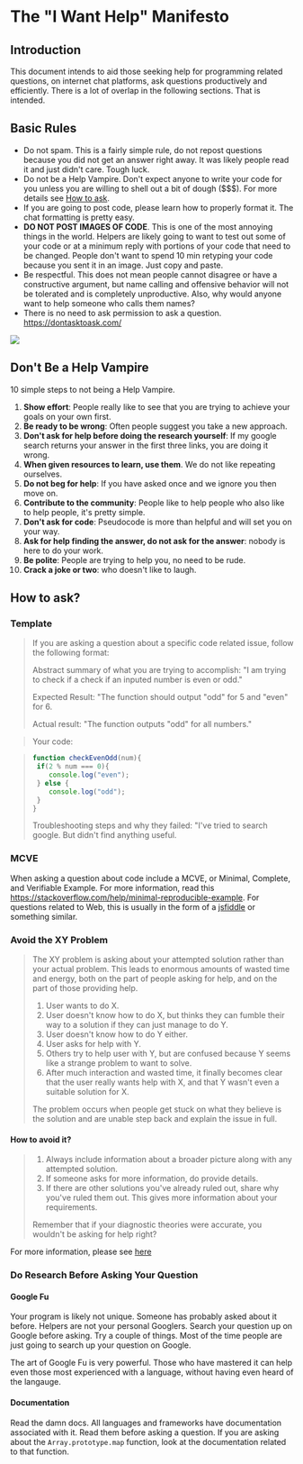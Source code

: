 # The "I Want Help" Manifesto

## Introduction

This document intends to aid those seeking help for programming related questions, on internet chat platforms, ask questions productively and efficiently. There is a lot of overlap in the following sections. That is intended. 

## Basic Rules

- Do not spam. This is a fairly simple rule, do not repost questions because you did not get an answer right away. It was likely people read it and just didn't care. Tough luck.
- Do not be a Help Vampire. Don't expect anyone to write your code for you unless you are willing to shell out a bit of dough ($$$). For more details see [How to ask](#how-to-ask).
- If you are going to post code, please learn how to properly format it. The chat formatting is pretty easy. 
- **DO NOT POST IMAGES OF CODE**. This is one of the most annoying things in the world. Helpers are likely going to want to test out some of your code or at a minimum reply with portions of your code that need to be changed. People don't want to spend 10 min retyping your code because you sent it in an image. Just copy and paste.
- Be respectful. This does not mean people cannot disagree or have a constructive argument, but name calling and offensive behavior will not be tolerated and is completely unproductive. Also, why would anyone want to help someone who calls them names?
- There is no need to ask permission to ask a question.  https://dontasktoask.com/

![](https://i.imgur.com/xNJLvFi.png)


## Don't Be a Help Vampire

10 simple steps to not being a Help Vampire.

1. **Show effort**: People really like to see that you are trying to achieve your goals on your own first.
2. **Be ready to be wrong**: Often people suggest you take a new approach.
3. **Don't ask for help before doing the research yourself**: If my google search returns your answer in the first three links, you are doing it wrong.
4. **When given resources to learn, use them**. We do not like repeating ourselves.
5. **Do not beg for help**: If you have asked once and we ignore you then move on.
6. **Contribute to the community**: People like to help people who also like to help people, it's pretty simple.
7. **Don't ask for code**: Pseudocode is more than helpful and will set you on your way.
8. **Ask for help finding the answer, do not ask for the answer**: nobody is here to do your work.
9. **Be polite**: People are trying to help you, no need to be rude.
10. **Crack a joke or two**: who doesn't like to laugh.

## How to ask?

### Template

> If you are asking a question about a specific code related issue, follow the following format:
>
> Abstract summary of what you are trying to accomplish: "I am trying to check if a check if an inputed number is even or odd."
>
> Expected Result: "The function should output "odd" for 5 and "even" for 6.
>
> Actual result: "The function outputs "odd" for all numbers."

> Your code: 

> ```js 
> function checkEvenOdd(num){
>  if(2 % num === 0){
>     console.log("even");
>  } else {
>     console.log("odd");
>  }
> }
> ```
>
> Troubleshooting steps and why they failed: "I've tried to search google. But didn't find anything useful.


### MCVE

When asking a question about code include a MCVE, or Minimal, Complete, and Verifiable Example. For more information, read this https://stackoverflow.com/help/minimal-reproducible-example. For questions related to Web, this is usually in the form of a [jsfiddle](https://jsfiddle.com) or something similar.

### Avoid the XY Problem

> The XY problem is asking about your attempted solution rather than your actual problem. This leads to enormous amounts of wasted time and energy, both on the part of people asking for help, and on the part of those providing help.
>
>    1. User wants to do X.
>    2. User doesn't know how to do X, but thinks they can fumble their way to a solution if they can just manage to do Y.
>    3. User doesn't know how to do Y either.
>    4. User asks for help with Y.
>    5. Others try to help user with Y, but are confused because Y seems like a strange problem to want to solve.
>    6. After much interaction and wasted time, it finally becomes clear that the user really wants help with X, and that Y wasn't even a suitable solution for X.
>
> The problem occurs when people get stuck on what they believe is the solution and are unable step back and explain the issue in full.

#### How to avoid it?

> 1. Always include information about a broader picture along with any attempted solution.
> 2. If someone asks for more information, do provide details.
> 3. If there are other solutions you've already ruled out, share why you've ruled them out. This gives more information about your requirements.
>
> Remember that if your diagnostic theories were accurate, you wouldn't be asking for help right?

For more information, please see [here](http://xyproblem.info/)


### Do Research Before Asking Your Question

#### Google Fu

Your program is likely not unique. Someone has probably asked about it before. Helpers are not your personal Googlers. Search your question up on Google before asking. Try a couple of things. Most of the time people are just going to search up your question on Google. 

The art of Google Fu is very powerful. Those who have mastered it can help even those most experienced with a language,  without having even heard of the langauge. 

#### Documentation

Read the damn docs. All languages and frameworks have documentation associated with it. Read them before asking a question. If you are asking about the `Array.prototype.map` function, look at the documentation related to that function.

